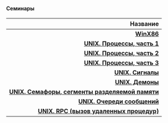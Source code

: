 #### Семинары

| **Название** |
|-:|
| [**WinX86**](https://github.com/unaun0/bmstu-os/tree/main/semester-01/sem/sem-01.pdf)|
| [**UNIX. Процессы, часть 1**](https://github.com/unaun0/bmstu-os/tree/main/semester-01/sem/sem-02.pdf)|
| [**UNIX. Процессы, часть 2**](https://github.com/unaun0/bmstu-os/tree/main/semester-01/sem/sem-03.pdf)|
| [**UNIX. Процессы, часть 3**](https://github.com/unaun0/bmstu-os/tree/main/semester-01/sem/sem-04.pdf)|
| [**UNIX. Сигналы**](https://github.com/unaun0/bmstu-os/tree/main/semester-01/sem/sem-05.pdf)|
| [**UNIX. Демоны**](https://github.com/unaun0/bmstu-os/tree/main/semester-01/sem/sem-06.pdf)|
| [**UNIX. Семафоры, сегменты разделяемой памяти**](https://github.com/unaun0/bmstu-os/tree/main/semester-01/sem/sem-07.pdf)|
| [**UNIX. Очереди сообщений**](https://github.com/unaun0/bmstu-os/tree/main/semester-01/sem/sem-08.pdf)|
| [**UNIX. RPC (вызов удаленных процедур)**](https://github.com/unaun0/bmstu-os/tree/main/semester-01/sem/sem-09.pdf)|
